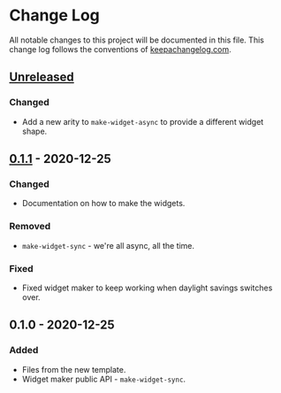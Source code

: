 # Change Log
All notable changes to this project will be documented in this file. This change log follows the conventions of [keepachangelog.com](http://keepachangelog.com/).

## [Unreleased]
### Changed
- Add a new arity to `make-widget-async` to provide a different widget shape.

## [0.1.1] - 2020-12-25
### Changed
- Documentation on how to make the widgets.

### Removed
- `make-widget-sync` - we're all async, all the time.

### Fixed
- Fixed widget maker to keep working when daylight savings switches over.

## 0.1.0 - 2020-12-25
### Added
- Files from the new template.
- Widget maker public API - `make-widget-sync`.

[Unreleased]: https://github.com/your-name/techshop/compare/0.1.1...HEAD
[0.1.1]: https://github.com/your-name/techshop/compare/0.1.0...0.1.1
